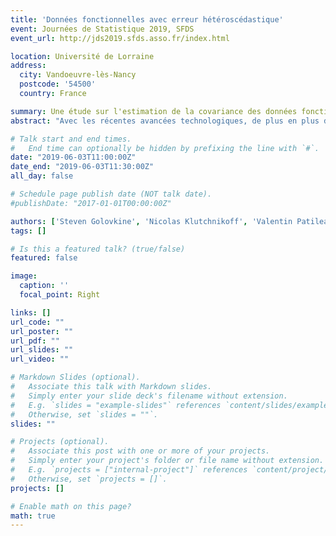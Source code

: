 ```yaml
---
title: 'Données fonctionnelles avec erreur hétéroscédastique'
event: Journées de Statistique 2019, SFDS
event_url: http://jds2019.sfds.asso.fr/index.html

location: Université de Lorraine
address:
  city: Vandoeuvre-lès-Nancy
  postcode: '54500'
  country: France

summary: Une étude sur l'estimation de la covariance des données fonctionnelles dans le cadre de bruit hétéroscédastique.
abstract: "Avec les récentes avancées technologiques, de plus en plus d’objets sont équipés de capteurs leur permettant, par exemple, de connaître la position d’autres objets dans son environnement. Ces capteurs fournissent un grand nombre de signaux pouvant être modélisés comme des données fonctionnelles multivariées entachées d’un bruit. Dans ce travail, nous supposons que ces données sont enregistrées avec un bruit hétéroscédastique d’échelle inconnue. Nous nous intéressons donc à l’estimation adaptatif du signal."

# Talk start and end times.
#   End time can optionally be hidden by prefixing the line with `#`.
date: "2019-06-03T11:00:00Z"
date_end: "2019-06-03T11:30:00Z"
all_day: false

# Schedule page publish date (NOT talk date).
#publishDate: "2017-01-01T00:00:00Z"

authors: ['Steven Golovkine', 'Nicolas Klutchnikoff', 'Valentin Patilea']
tags: []

# Is this a featured talk? (true/false)
featured: false

image:
  caption: ''
  focal_point: Right

links: []
url_code: ""
url_poster: ""
url_pdf: ""
url_slides: ""
url_video: ""

# Markdown Slides (optional).
#   Associate this talk with Markdown slides.
#   Simply enter your slide deck's filename without extension.
#   E.g. `slides = "example-slides"` references `content/slides/example-slides.md`.
#   Otherwise, set `slides = ""`.
slides: ""

# Projects (optional).
#   Associate this post with one or more of your projects.
#   Simply enter your project's folder or file name without extension.
#   E.g. `projects = ["internal-project"]` references `content/project/deep-learning/index.md`.
#   Otherwise, set `projects = []`.
projects: []

# Enable math on this page?
math: true
---
```

